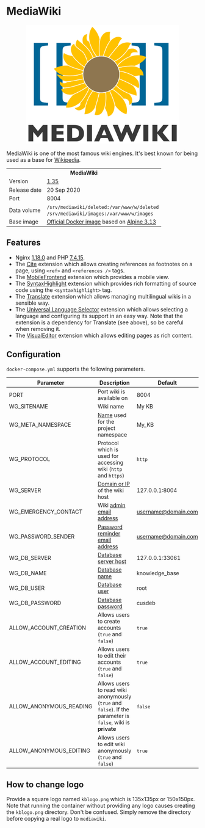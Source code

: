 # MediaWiki

<p align="center">
    <img src="logo.svg" width="400">
</p>

MediaWiki is one of the most famous wiki engines. It's best known for being used as a base for [Wikipedia](http://wikipedia.org).

<table>
  <tr>
    <td align="center" colspan="2"><b>MediaWiki</b></td>
  </tr>
  <tr>
    <td>Version</td>
    <td><a href="https://mediawiki.org/wiki/MediaWiki_1.35">1.35</a></td>
  </tr>
  <tr>
    <td>Release date</td>
    <td>20 Sep 2020</td>
  </tr>
  <tr>
    <td>Port</td>
    <td>8004</td>
  </tr>
  <tr>
    <td>Data volume</td>
    <td>
        <code>/srv/mediawiki/deleted:/var/www/w/deleted</code><br>
        <code>/srv/mediawiki/images:/var/www/w/images</code>
    </td>
  </tr>
  <tr>
    <td valign="top">Base image</td>
    <td><a href="https://hub.docker.com/_/alpine">Official Docker image</a> based on <a href="https://alpinelinux.org/posts/Alpine-3.13.0-released.html">Alpine 3.13</a></td>
  </tr>
</table>

## Features

* Nginx [1.18.0](http://nginx.org/en/CHANGES-1.18) and PHP [7.4.15](http://php.net/ChangeLog-7.php#7.4.15).
* The [Cite](https://www.mediawiki.org/wiki/Extension:Cite) extension which allows creating references as footnotes on a page, using `<ref>` and `<references />` tags.
* The [MobileFrontend](https://www.mediawiki.org/wiki/Extension:MobileFrontend) extension which provides a mobile view.
* The [SyntaxHighlight](https://mediawiki.org/wiki/Extension:SyntaxHighlight) extension which provides rich formatting of source code using the `<syntaxhighlight>` tag.
* The [Translate](https://mediawiki.org/wiki/Extension:Translate) extension which allows managing multilingual wikis in a sensible way.
* The [Universal Language Selector](https://mediawiki.org/wiki/Extension:UniversalLanguageSelector) extension which allows selecting a language and configuring its support in an easy way. Note that the extension is a dependency for Translate (see above), so be careful when removing it.
* The [VisualEditor](https://mediawiki.org/wiki/Extension:VisualEditor) extension which allows editing pages as rich content.

## Configuration

`docker-compose.yml` supports the following parameters.

| Parameter | Description | Default |
| --- | --- | --- |
| PORT                    | Port wiki is available on | 8004 |
| WG_SITENAME             | Wiki name | My KB |
| WG_META_NAMESPACE       | [Name](https://mediawiki.org/wiki/Manual:$wgMetaNamespace) used for the project namespace | My_KB |
| WG_PROTOCOL             | Protocol which is used for accessing wiki (`http` and `https`) | `http` |
| WG_SERVER               | [Domain or IP](https://mediawiki.org/wiki/Manual:$wgServer) of the wiki host | 127.0.0.1:8004 |
| WG_EMERGENCY_CONTACT    | Wiki [admin email address](https://mediawiki.org/wiki/Manual:$wgEmergencyContact) | username@domain.com |
| WG_PASSWORD_SENDER      | [Password reminder email address](https://mediawiki.org/wiki/Manual:$wgPasswordSender) | username@domain.com |
| WG_DB_SERVER            | [Database server host](https://mediawiki.org/wiki/Manual:$wgDBserver) | 127.0.0.1:33061 |
| WG_DB_NAME              | [Database name](https://mediawiki.org/wiki/Manual:$wgDBname) | knowledge_base |
| WG_DB_USER              | [Database user](https://mediawiki.org/wiki/Manual:$wgDBuser) | root |
| WG_DB_PASSWORD          | [Database password](https://mediawiki.org/wiki/Manual:$wgDBpassword) | cusdeb |
| ALLOW_ACCOUNT_CREATION  | Allows users to create accounts (`true` and `false`) | `true` |
| ALLOW_ACCOUNT_EDITING   | Allows users to edit their accounts (`true` and `false`) | `true` |
| ALLOW_ANONYMOUS_READING | Allows users to read wiki anonymously (`true` and `false`). If the parameter is `false`, wiki is **private** | `false` |
| ALLOW_ANONYMOUS_EDITING | Allows users to edit wiki anonymously (`true` and `false`) | `true` |

## How to change logo

Provide a square logo named `kblogo.png` which is 135x135px or 150x150px. Note that running the container without providing any logo causes creating the `kblogo.png` directory. Don't be confused. Simply remove the directory before copying a real logo to `mediawiki`.
